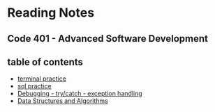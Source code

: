 # Reading Notes

## Code 401 - Advanced Software Development


## table of contents

- [terminal practice](terminal.md)
- [sql practice](sql.md)
- [Debugging - try/catch - exception handling](classreadingnotes.md)
- [Data Structures and Algorithms](datastructures.md)